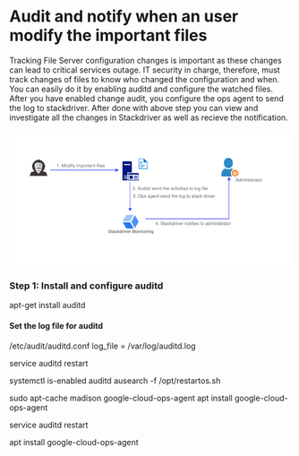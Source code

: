 # Audit and notify when an user modify the important files
Tracking File Server configuration changes is important as these changes can lead to critical services outage. IT security in charge, therefore, must track changes of files to know who changed the configuration and when. You can easily do it by enabling auditd and configure the watched files. After you have enabled change audit, you configure the ops agent to send the log to stackdriver. After done with above step you can view and investigate all the changes in Stackdriver as well as recieve the notification.

![Alt text](https://github.com/anhbuicsa/gcp-terraform/blob/master/alert-modify-file/hacker.png?raw=true "Title")

### Step 1: Install and configure auditd
apt-get install auditd 
#### Set the log file for auditd
/etc/audit/auditd.conf 
log_file = /var/log/auditd.log 

service auditd restart 

systemctl is-enabled auditd 
ausearch -f  /opt/restartos.sh 

sudo apt-cache madison google-cloud-ops-agent 
apt install google-cloud-ops-agent 







service auditd restart


apt install google-cloud-ops-agent

